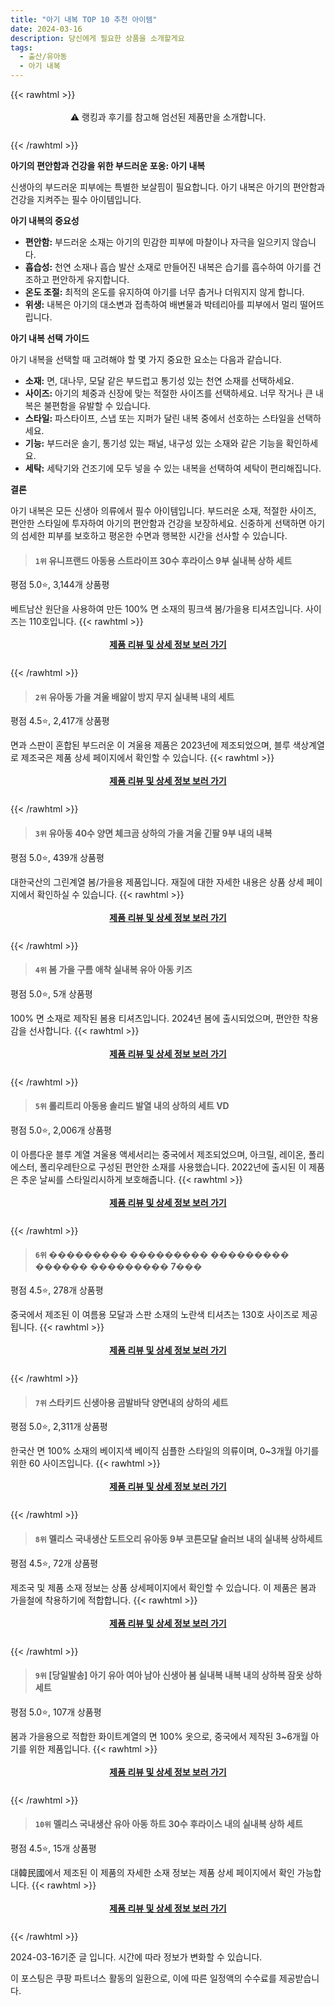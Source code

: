 ```yaml
---
title: "아기 내복 TOP 10 추천 아이템"
date: 2024-03-16
description: 당신에게 필요한 상품을 소개할게요
tags:
  - 출산/유아동
  - 아기 내복
---
```

{{< rawhtml >}}<div class="toc" style="text-align: center; height: 50px; line-height: 2;">  <p>⚠️ 랭킹과 후기를 참고해 엄선된 제품만을 소개합니다.<br></p></div> {{< /rawhtml >}}

**아기의 편안함과 건강을 위한 부드러운 포옹: 아기 내복**

신생아의 부드러운 피부에는 특별한 보살핌이 필요합니다. 아기 내복은 아기의 편안함과 건강을 지켜주는 필수 아이템입니다.

**아기 내복의 중요성**

* **편안함:** 부드러운 소재는 아기의 민감한 피부에 마찰이나 자극을 일으키지 않습니다.
* **흡습성:** 천연 소재나 흡습 발산 소재로 만들어진 내복은 습기를 흡수하여 아기를 건조하고 편안하게 유지합니다.
* **온도 조절:** 최적의 온도를 유지하여 아기를 너무 춥거나 더워지지 않게 합니다.
* **위생:** 내복은 아기의 대소변과 접촉하여 배변물과 박테리아를 피부에서 멀리 떨어뜨립니다.

**아기 내복 선택 가이드**

아기 내복을 선택할 때 고려해야 할 몇 가지 중요한 요소는 다음과 같습니다.

* **소재:** 면, 대나무, 모달 같은 부드럽고 통기성 있는 천연 소재를 선택하세요.
* **사이즈:** 아기의 체중과 신장에 맞는 적절한 사이즈를 선택하세요. 너무 작거나 큰 내복은 불편함을 유발할 수 있습니다.
* **스타일:** 파스타이프, 스냅 또는 지퍼가 달린 내복 중에서 선호하는 스타일을 선택하세요.
* **기능:** 부드러운 솔기, 통기성 있는 패널, 내구성 있는 소재와 같은 기능을 확인하세요.
* **세탁:** 세탁기와 건조기에 모두 넣을 수 있는 내복을 선택하여 세탁이 편리해집니다.

**결론**

아기 내복은 모든 신생아 의류에서 필수 아이템입니다. 부드러운 소재, 적절한 사이즈, 편안한 스타일에 투자하여 아기의 편안함과 건강을 보장하세요. 신중하게 선택하면 아기의 섬세한 피부를 보호하고 평온한 수면과 행복한 시간을 선사할 수 있습니다.


>#### `1위` 유니프랜드 아동용 스트라이프 30수 후라이스 9부 실내복 상하 세트
평점 5.0⭐, 3,144개 상품평

베트남산 원단을 사용하여 만든 100% 면 소재의 핑크색 봄/가을용 티셔츠입니다. 사이즈는 110호입니다.
{{< rawhtml >}}<div class="toc" style="text-align: center; height: 50px; line-height: 2;"><p><b><a href="https://link.coupang.com/re/AFFSDP?lptag=AF5033054&pageKey=2006725329&itemId=3413957068&vendorItemId=71400539978&traceid=V0-153-dd8d8bff0c63bc2a&requestid=20240316153816062022806059&token=31850C%7CMIXED">제품 리뷰 및 상세 정보 보러 가기</a></b><br></p> </div>{{< /rawhtml >}}

>#### `2위` 유아동 가을 겨울 배앓이 방지 무지 실내복 내의 세트
평점 4.5⭐, 2,417개 상품평

면과 스판이 혼합된 부드러운 이 겨울용 제품은 2023년에 제조되었으며, 블루 색상계열로 제조국은 제품 상세 페이지에서 확인할 수 있습니다.
{{< rawhtml >}}<div class="toc" style="text-align: center; height: 50px; line-height: 2;"><p><b><a href="https://link.coupang.com/re/AFFSDP?lptag=AF5033054&pageKey=2136691661&itemId=3628187069&vendorItemId=71613768751&traceid=V0-153-cb84213461a7590d&requestid=20240316153816062022806059&token=31850C%7CMIXED">제품 리뷰 및 상세 정보 보러 가기</a></b><br></p> </div>{{< /rawhtml >}}

>#### `3위` 유아동 40수 양면 체크곰 상하의 가을 겨울 긴팔 9부 내의 내복
평점 5.0⭐, 439개 상품평

대한국산의 그린계열 봄/가을용 제품입니다. 재질에 대한 자세한 내용은 상품 상세 페이지에서 확인하실 수 있습니다.
{{< rawhtml >}}<div class="toc" style="text-align: center; height: 50px; line-height: 2;"><p><b><a href="https://link.coupang.com/re/AFFSDP?lptag=AF5033054&pageKey=6717849035&itemId=16611094658&vendorItemId=83795856406&traceid=V0-153-9b0afb9bc2fa07c0&clickBeacon=EbPmCD_PyoCJg3nGEcNTEHF2PiZo1NbikV27xvbTinuc2E9O9DJtsVq3tfsnQ2AXaLei2sVbxvkfGZc4MNOpF_sxnksXBY93CgUfOPZgofeMxcFRscBkKy0cAY4DQ6MoiJthDugo7yTYOPsXBAhzBs2PagkS4jH5Vpr0AqnbONloSn8VAHdn8VSEEKYFxLmmTtSul-xMTxj9KfuoqrW-GZNEhJO6_xeSt_BhADi4exG0bYar2rD0_FcMjAlhcwGZ9L2oqeFmyaOcYFh36Xx859kbemtBtF4HX8xRnINK_iH5ZQLyZ1RWkO63V6hyV5vfB9G8L15oiGPPUmOnKCQxYWWkzGUIOK2q98E7LElt_ajkB4ZX4Ok5gVxpwXgTGY1-dB5ZMln4VXLbFijLrHhVz4-AWOL4mXNCzMmNCHxhD4t1gDDkq_ZW_rGuXHPYnvE5OMvkIzLD7WA7Vs3LER_AF0jFCwmeXo00VpcUYvqYAqgCroLrAOGwHvUkiTDyAUf3EZES_jZokR1FYiDwveK-Gm3LBTXra5tRb143hvPHPvL062UHul9Ti8dVMkCMjYlrTpr4i-sf_qTkhvxNyqDq7WZwmt3FEQMWQb1H8qE355n3ZoF84CDDPbFqZS_TQNAUmSCY-ha0LFLJWjyillK36WJEZhKKVhTJflj_s20bTXPcEVbyHi6LpOs82FX5ahad7QafEwARgNhLTH3-UJ137F9dD2d8kEFEeU9FSh6bnOKgpJHV_VeFjPaWl-ar0FKyObATcED5xXwiE3ATuEZqRIZqpkuxqRDErtuBIZfpfnkBKogYsIfqPSnSOZ1AU2LN9OkrvbR1U6eAeaK69C3iYRff_yIYrWDfddTsejdGsbf3JCSzGCy-PDBLxWQPz4_QHMtn3IC9NYLwoJh_b8KCPnu43qUSV1DGbK5Awe47GPaE3ubB&requestid=20240316153816062022806059&token=31850C%7CMIXED">제품 리뷰 및 상세 정보 보러 가기</a></b><br></p> </div>{{< /rawhtml >}}

>#### `4위` 봄 가을 구름 애착 실내복 유아 아동 키즈
평점 5.0⭐, 5개 상품평

100% 면 소재로 제작된 봄용 티셔츠입니다. 2024년 봄에 출시되었으며, 편안한 착용감을 선사합니다.
{{< rawhtml >}}<div class="toc" style="text-align: center; height: 50px; line-height: 2;"><p><b><a href="https://link.coupang.com/re/AFFSDP?lptag=AF5033054&pageKey=7914955711&itemId=21727060190&vendorItemId=88776260815&traceid=V0-153-a6340886c9a08b9f&clickBeacon=515B2a8JrRpcd_6w52P1MLY_YgiYc_xQysPYOnVRoma92T2SRIvvWAQmo4Y0avLPeE5z_Y0JXUDXj8Z28HNmQnzSDB18tda2JaR8Ej2Vpgq4jVRSo_xccypqnh9onbnnT__H4ME1iO2HeM2v44WqK-pK1K7088eCrmQk5OTzs2NattU-Q6ghoxf2qh--xqNpWc7QzMeHzYAJln8LvD_qcBhWwZJmxgreLcEpgBeg6JtudP7dUMPJe_fSiW4uLZMbTRYm_bzgBtUHcRn4iVy0bmqcgokqar0KVtMTYGye9ERRW2p4qaL68sCr_vH8MGbeUBpCiPEEaU5az_rhu1aJ0_0JjFOSq9V8njiVreyUW5mXIEsVEK32pME3VP36JvppYACOxFTICp5WYEBGRaT1dMqclvht6tSw2Yc-JasfQQO8XCMNESmM4-GLfVsJZuRaEUK73wmsNio7NjPM0HAmE-r9mwYQQXsCSlKMf2RxN0r8i4CqR9ncoo_dM1DpGCMLo0nowTB7hUkXbTrlPcpq3TBCFrw1_F8iNRmzMU2WiyF_WpzFxaEZGEJk_fdNMw-p8-NC5S66IL4S0Z8m7ink_yvmhbIUVXPp_BNHWwxuLaRn2jeHgt9H5nPU-qYparWwaLD3pHunthB8qL55hnWsSw7iWcro78WNQ2DyoaX4_43FOhuYRDRBS9pTcBE1QjV_QOCIAQMB-iKf1GztslYBbyJ_yIPuvPs1_I82lTPp2eD05V-PDchdjLzsYqdvsECMStI-m1BlnHj4ZuNLXgA2SMA0EeWxuZXlJ16ZfLABufprgruxiakjBFeCo5m62tBYdXY9zbXqncmJE1qVMRI_hTrNLRVfQNhv4oQnxXZjVFSL8zFctHAVE-2B_x6GhcbJb04d11RoGVh9CD3DhO3teRh_E56ZhXmamWQ55_IwxNgIaXYg&requestid=20240316153816062022806059&token=31850C%7CMIXED">제품 리뷰 및 상세 정보 보러 가기</a></b><br></p> </div>{{< /rawhtml >}}

>#### `5위` 롤리트리 아동용 솔리드 발열 내의 상하의 세트 VD
평점 5.0⭐, 2,006개 상품평

이 아름다운 블루 계열 겨울용 액세서리는 중국에서 제조되었으며, 아크릴, 레이온, 폴리에스터, 폴리우레탄으로 구성된 편안한 소재를 사용했습니다. 2022년에 출시된 이 제품은 추운 날씨를 스타일리시하게 보호해줍니다.
{{< rawhtml >}}<div class="toc" style="text-align: center; height: 50px; line-height: 2;"><p><b><a href="https://link.coupang.com/re/AFFSDP?lptag=AF5033054&pageKey=6630961386&itemId=15115903774&vendorItemId=82337695564&traceid=V0-153-a80d80f777f857c1&requestid=20240316153816062022806059&token=31850C%7CMIXED">제품 리뷰 및 상세 정보 보러 가기</a></b><br></p> </div>{{< /rawhtml >}}

>#### `6위` ��������� ��������� ��������� ������ ��������� 7���
평점 4.5⭐, 278개 상품평

중국에서 제조된 이 여름용 모달과 스판 소재의 노란색 티셔츠는 130호 사이즈로 제공됩니다.
{{< rawhtml >}}<div class="toc" style="text-align: center; height: 50px; line-height: 2;"><p><b><a href="https://link.coupang.com/re/AFFSDP?lptag=AF5033054&pageKey=7235317398&itemId=18369900857&vendorItemId=85850592351&traceid=V0-153-9a550ab6e659ae7c&clickBeacon=iCK6ti85g_0rwHHciBmc1qjhCwQRlr3PuaeoA2fFGAW7XyLQDKDnMtqu-lQDhZ3kM-VFH8ttNLx8vdgFXHTIwRtbKnPICWOt0tTJc7wZrDhJM5qQQ6UKMYfgsScpnDgmVlYBTkyWjEvFX05FYtKPCOODnLdMLmYx1cB_Pw9MTLGajXI5H6Z8A7F1iXaLiPJ4CxGfb2bEPwMEkgpnxb4gqJuHHlOJTbTaPyG5r9j-_4dUhrrTYc3RDGr16MuwZOWri4Nlm3BIBEjt_KD2CjUkWwrgJfnMf4kte986E1kiUSQQRN2KLXve2FaJYA65hkJoTSqjNBaPPPzWECWwp9KJwVXTmo7VxAAv3Hmawd6KNO4onfD9tsERr1UROMiP6XrZ_gRhmFI-DUT8P43nELIPanBgJ1jpFo5AnC762YJiGO0RuGIISbozrMhKtQ-DNgyc86V_mBhB97mqQNNgilZP_lsQNse_XiVvTGHlS3OIja9bbCQ9KG1Vf565BT_6ADhHgFL7iIlKGPM45kbKID88bNGBuN8458AKM-fzNgNuHb1nWrq5l0Iel1QHE3o0BzVY9UnqadIITfR_B7wBs10Dw02V5bPylepJ4sWwQVKawRZhFs5F6M1VRLagYvQ5-UFMakuKnMkJ-GAqKBCGOCz6y6_abeWGbsgCq_fRST1K8RzxPOGNLjI26FV6B6rRZK1OvS7ZDlBW8ZVr9MqqoXU4XfrSjhniyAsyN4I-SIW2rxu8z8amzFXn2ChMOW2smXR20s7HAlF3BByyyv6qT6Zj4gbdicPR5heeFqkCpHNHEsBheIQ3ELKoqGkgNSmaSXGfcpvauNzdlpHGtoPw6Z1KasjawC2_-5gz1COdVtJu47RB5MUdcHNHSExLGpCcVTzuMBK1h-aqn6rg9apy67iMqSKpRVc0RwOKvhPMIo_WiJdmy-wA&requestid=20240316153816062022806059&token=31850C%7CMIXED">제품 리뷰 및 상세 정보 보러 가기</a></b><br></p> </div>{{< /rawhtml >}}

>#### `7위` 스타키드 신생아용 곰발바닥 양면내의 상하의 세트
평점 5.0⭐, 2,311개 상품평

한국산 면 100% 소재의 베이지색 베이직 심플한 스타일의 의류이며, 0~3개월 아기를 위한 60 사이즈입니다.
{{< rawhtml >}}<div class="toc" style="text-align: center; height: 50px; line-height: 2;"><p><b><a href="https://link.coupang.com/re/AFFSDP?lptag=AF5033054&pageKey=6531227&itemId=28990534&vendorItemId=3049830194&traceid=V0-153-8a15c948d68d6931&requestid=20240316153816062022806059&token=31850C%7CMIXED">제품 리뷰 및 상세 정보 보러 가기</a></b><br></p> </div>{{< /rawhtml >}}

>#### `8위` 멜리스 국내생산 도트오리 유아동 9부 코튼모달 슬러브 내의 실내복 상하세트
평점 4.5⭐, 72개 상품평

제조국 및 제품 소재 정보는 상품 상세페이지에서 확인할 수 있습니다. 이 제품은 봄과 가을철에 착용하기에 적합합니다.
{{< rawhtml >}}<div class="toc" style="text-align: center; height: 50px; line-height: 2;"><p><b><a href="https://link.coupang.com/re/AFFSDP?lptag=AF5033054&pageKey=6761199543&itemId=15845735067&vendorItemId=83056633935&traceid=V0-153-741b2e9112d42c2a&clickBeacon=x6ngbvrihWXRs8J7x1pFf1dk13keNH6aaVgbJPLmFRLzq-_yCr5UdxCGvvjpseUMRIqOVF-x54kPPCe6cW20Orx9GVhANDOl_U4At3ZalTHdM8JjYlAhLhDxS6G5m98bx78Aho5OgNmNmxLCHcF6dLYNzgXv_EkA3mHOHKyD1DNbi-afL0VyXbPN5LVyWrTwt1dEwfGiMmNVoT3lgSfxAUaAZNcv_USDyLexNhkMIlWGDdghIxhEm2xUs5UKL6IHq-w0TI3NFWItO9N0nA7cIYy6fZgxBjWosbdIPxM3GTkl5Bu2x4gchsJY7Jn3zGsPqR7hxheWadOFTCAHdDmhFS7htUCpS3eZeunLam2mwrfqJO-pqhtfkGu0sC-4govGj_R2P2Pt-Eiz6Fv8R2SoAfnyIfxEr7lnrSmeLlOyvGGWyxB-TpVIWJWXaaMCOeS7uTblQT6i6tVQRq2F57t3DL4mdPUixYPWLxR7WECypq52nX9vdkSIxIDpvhhZgbymURhkUHHW2Pd0F3w6QTN9uJ-XcTjVnRKaXuHHHi-bh2xcNfPevejc7MuLJePPm5MXs8cH0NV9ThQnlIKoWBYii1SYo3pSVte8nPyoOG-UENnxYb6yh2QAdo9BztPRIWhCpd-f2CY1AuA_SoS9riYRnOTKEj2nQhPQyT7LpCmnQHpXCUs17QkCqeqnBWzma5-b3SkvDX0hhDslVn-jfrzSvP8fjDTFDuFphSUiJSMo-JDe7Yi4hAvImZr2FlOKV2onRskTk79fHYC-J1CVzsE5QpdTY3-7EkAcAA_aM05-okmOByVcI1X44Dz4A0YgZg0YRIZ_dLeKBmON_nPhOU1ggcXUc3cBnvU2KGZSqJKUGjkJI9wmNVDGqQABw3IBE8Pr_GDPrVNy4zJjK3srMf2CH4doKu4DwHGaF4x4gAY49xEftP1Q&requestid=20240316153816062022806059&token=31850C%7CMIXED">제품 리뷰 및 상세 정보 보러 가기</a></b><br></p> </div>{{< /rawhtml >}}

>#### `9위` [당일발송] 아기 유아 여아 남아 신생아 봄 실내복 내복 내의 상하복 잠옷 상하세트
평점 5.0⭐, 107개 상품평

봄과 가을용으로 적합한 화이트계열의 면 100% 옷으로, 중국에서 제작된 3~6개월 아기를 위한 제품입니다.
{{< rawhtml >}}<div class="toc" style="text-align: center; height: 50px; line-height: 2;"><p><b><a href="https://link.coupang.com/re/AFFSDP?lptag=AF5033054&pageKey=7164258258&itemId=18035941893&vendorItemId=86906546268&traceid=V0-153-f1d1d360522c2a8c&requestid=20240316153816062022806059&token=31850C%7CMIXED">제품 리뷰 및 상세 정보 보러 가기</a></b><br></p> </div>{{< /rawhtml >}}

>#### `10위` 멜리스 국내생산 유아 아동 하트 30수 후라이스 내의 실내복 상하 세트
평점 4.5⭐, 15개 상품평

대韓民國에서 제조된 이 제품의 자세한 소재 정보는 제품 상세 페이지에서 확인 가능합니다.
{{< rawhtml >}}<div class="toc" style="text-align: center; height: 50px; line-height: 2;"><p><b><a href="https://link.coupang.com/re/AFFSDP?lptag=AF5033054&pageKey=7593102841&itemId=20068934077&vendorItemId=87164745730&traceid=V0-153-b033471ad8075f22&clickBeacon=3OVmOgX6fyEaDFho3OkgV0C2W8yB8f25HWuQZOXpZKrYjndUG24EnPbhIQdozcvxnGwSgl2uvZMK1K8ssFoSbKQDfDcFTWOc7b8uQnMtGYD_wMc_PtooKqsl3NJ3nM5F0jevxnCo9rnq9WRAyBMSKbi2SonKq0j9iIoqf_fToGE3MrtAJyuz5twVsxNVbUCVSWlbS5uKjVVwnmsojUphSFhMwLxQELprGa7GqvNjgxn_LZ-Pb-EDg9xuG4vanPkj2BZQXEZ322EqkCA0h0hLafb5JE0YXRv7M0lgjQBm0dsa1Dcv9Gy5xWyuHQJnStBmvj8OkKFU0Cs62W5850UkmWxPmAxZdtkhtVUKvhRsHBe1R9W9f0iecDK9Suh1G_e7GypbCBTiJylw6pQCWqqGVSjroqiHqOQ_3dDN7649wIK8xXGiNC-g1eKYgLGStGzt2QQW9kyILb3HD7QZ7weqO5SqrI1gtlipSfsp6QMgquEbT6hOVwPXvwOJHkdsfu97jgJYHuhPCuj4iqtfQjOa_Uce26buVTdGFIjrDXEhSWyuSQ4F_FYTjEdQCepfkWmHLQRtfzDm-ssZv3VY-GPkTtMUdPIQB-yEQITdFgF01jwWlWxcJlum3uQgK4nVMkSa74GWgMgWwcaBe0l9m9AWYXbcaL_rJB8RQWalR34lqkMNU1bd-UoAkIBq_DeCVuvHMKfGw99j6FXFDAdKYjETNiwlhiyIJ3HYdZS9XKUCTRmPZ92nCDPWHFJVtpGZehuJtz6nYjEgYPupnZKzJzwBrPfyW0izU6d-M62WMTSphCd14CdiFS_Ho7BQHi8kYIzmGaFqov88lhtY9rpFfBpZSCaTfU4cEPqmLZNvwZoxZSWok1MfZIBI1Kc3XnQcIUGuWtsJqfWP37YCUY1qIcmznmafMYeaI9fVsmHNQwrSZKThmXW3&requestid=20240316153816062022806059&token=31850C%7CMIXED">제품 리뷰 및 상세 정보 보러 가기</a></b><br></p> </div>{{< /rawhtml >}}


2024-03-16기준 글 입니다.
시간에 따라 정보가 변화할 수 있습니다.

이 포스팅은 쿠팡 파트너스 활동의 일환으로, 이에 따른 일정액의 수수료를 제공받습니다.